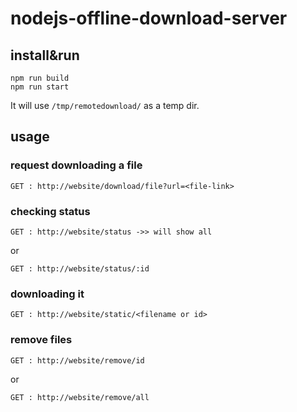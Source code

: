 # nodejs-offline-download-server

## install&run

```
npm run build
npm run start
```
It will use `/tmp/remotedownload/` as a temp dir.

## usage

### request downloading a file
```
GET : http://website/download/file?url=<file-link>
```


### checking status

```
GET : http://website/status ->> will show all
```
or
```
GET : http://website/status/:id
```

### downloading it

```
GET : http://website/static/<filename or id>
```

### remove files
```
GET : http://website/remove/id
```
or
```
GET : http://website/remove/all
```
